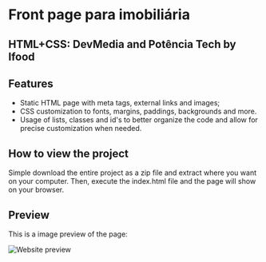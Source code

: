 # Front page para imobiliária
## HTML+CSS:  DevMedia and Potência Tech by Ifood

## Features

- Static HTML page with meta tags, external links and images;
- CSS customization to fonts, margins, paddings, backgrounds and more.
- Usage of lists, classes and id's to better organize the code and allow for precise customization when needed.

## How to view the project

Simple download the entire project as a zip file and extract where you want on your computer. Then, execute the index.html file and the page will show on your browser.

## Preview

This is a image preview of the page:

![Website preview](image.png)